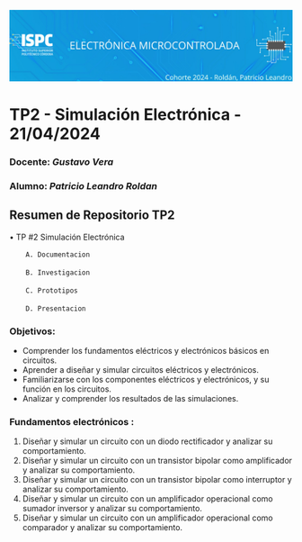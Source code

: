 ![logo](/.rsc/img/Logo.png)

# TP2 - Simulación Electrónica - 21/04/2024  

###  Docente: *Gustavo Vera*
### Alumno: *Patricio Leandro Roldan* 



## Resumen de Repositorio  TP2  
• TP #2 Simulación Electrónica  

        A. Documentacion 

        B. Investigacion

        C. Prototipos

        D. Presentacion

### Objetivos:
- Comprender los fundamentos eléctricos y electrónicos básicos en circuitos.
- Aprender a diseñar y simular circuitos eléctricos y electrónicos.
- Familiarizarse con los componentes eléctricos y electrónicos, y su función en
los circuitos.
- Analizar y comprender los resultados de las simulaciones.

### Fundamentos electrónicos :
1. Diseñar y simular un circuito con un diodo rectificador y analizar su
comportamiento.
2. Diseñar y simular un circuito con un transistor bipolar como amplificador y
analizar su comportamiento.
3. Diseñar y simular un circuito con un transistor bipolar como interruptor y
analizar su comportamiento.
4. Diseñar y simular un circuito con un amplificador operacional como sumador
inversor y analizar su comportamiento.
5. Diseñar y simular un circuito con un amplificador operacional como
comparador y analizar su comportamiento.